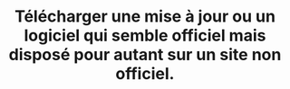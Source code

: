 ---
thematique: thematique-pXhlU6Uzh80hZ6cMMDbks
goodPractices:
- good-practice-Zp3G92QUqFr6avQ7hsFk4
risks:
- Télécharger un logiciel
- en apparence inoffensif
- mais comprenant une charge malveillante qui peut compromettre grandement la sécurité
  de son appareil
- et qui est susceptible de faire perdre l’ensemble des données personnelles.
title: Télécharger une mise à jour ou un logiciel qui semble officiel mais disposé
  pour autant sur un site non officiel.
uuid: vulnerability-jM9eQNUeQ9rOF1B0Rsmn4
visibleInCms: true
---